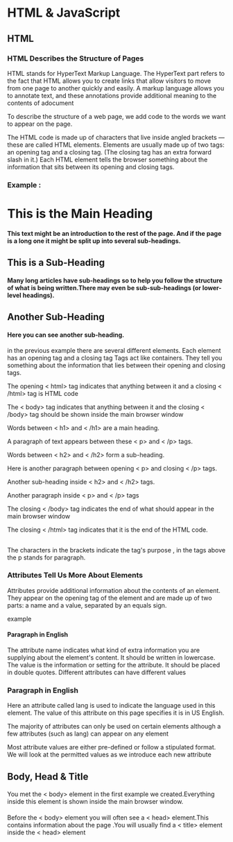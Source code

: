 
# HTML & JavaScript


## HTML 

### HTML Describes the Structure of Pages


 HTML stands for HyperText Markup Language. The HyperText part refers to the fact that HTML allows you to create links that allow visitors to move from one page to another quickly and easily. A markup language allows you to annotate text, and these annotations provide additional meaning to the contents of adocument

 To describe the structure of a web page, we add code to the words we want to appear on the page.

The HTML code  is made up of characters that live inside angled
brackets — these are called HTML elements. Elements are usually
made up of two tags: an opening tag and a closing tag. (The closing tag has an extra forward slash in it.) Each HTML element tells the browser something about the information that sits between its opening and closing tags.

### Example :


##### <html> 
#### <body>
 #### <h1>This is the Main Heading</h1>
 #### <p>This text might be an introduction to the rest of the page. And if the page is a long one it might be split up into several sub-headings.<p>
 #### <h2>This is a Sub-Heading</h2>
 #### <p>Many long articles have sub-headings so to help you follow the structure of what is being written.There may even be sub-sub-headings (or lower-level headings).</p>
 
 #### <h2>Another Sub-Heading</h2>
 #### <p>Here you can see another sub-heading.</p>
#### </body>
#### </html>


in the previous example there are several different elements. Each
element has an opening tag and a closing tag
Tags act like containers. They tell you something about the information that lies between their opening and closing tags.

The opening < html> tag indicates that anything between it and a closing < /html> tag is HTML code

The < body> tag indicates that anything between it and the closing
< /body> tag should be shown inside the main browser window

Words between < h1> and < /h1> are a main heading.

A paragraph of text appears between these < p> and < /p> tags.

Words between < h2> and  < /h2> form a sub-heading.

Here is another paragraph between opening < p> and closing < /p> tags.

Another sub-heading inside < h2> and < /h2> tags.

Another paragraph inside < p> and < /p> tags

The closing < /body> tag indicates the end of what should appear in the main browser window

The closing < /html> tag indicates that it is the end of the HTML code.


  ## <p>
The characters in the brackets indicate the tag's purpose , in the tags above the p stands for paragraph.


### Attributes Tell Us More About Elements

Attributes provide additional information about the contents of an element. They appear on the opening tag of the element and are made up of two parts: a name and a value, separated by an equals sign.

example 

#### <p name ="value">Paragraph in English</p>

The attribute name indicates what kind of extra information you are supplying about the element's content. It should be written in lowercase.
The value is the information or setting for the attribute. It should be placed in double quotes. Different attributes can have different values

### <p lang="en-us">Paragraph in English</p>
Here an attribute called lang is used to indicate the language used in this element. The value of this attribute on this page specifies it is in US English.

The majority of attributes can only be used on certain elements although a few attributes (such as lang) can appear on any element

Most attribute values are either pre-defined or follow a stipulated format. We will look at the permitted values as we introduce each new attribute

## Body, Head & Title

#### <body>

You met the < body> element in the first example we created.Everything inside this element is shown inside the main browser window.

#### <head>
Before the < body> element you will often see a < head> element.This contains information about the page .You will usually find a < title> element inside the < head> element

#### <title>
The contents of the < title> element are either shown in the top of the browser, above where you usually type in the URL of the page you want to visit, or on the tab for that page (if your browser uses tabs to allow you to view multiple pages at the same time).



## Extra Markup

### DOCTYPES
Because there have been several versions of HTML, each web page should begin with a DOCTYPE declaration to tell a browser which version of HTML the page is using (although browsers usually display the page even if it is not included).

### Comments in HTML
##### <!-- -->
If you want to add a comment to your code that will not be visible in the user's browser, you can add the text between these characters:
 ##### <!-- comment goes here -->
 * Although comments are not visible to users in the main browser window, they can be viewed by anyone who looks at the source code behind the page.

 * Comments can also be used around blocks of code to stop that code from being displayed in the browser


 #### ID Attribute
 Every HTML element can carry the id attribute. It is used to
uniquely identify that element from other elements on the page. Its value should start with a letter or an underscore (not a number or any other character). It is important that no two elements on the same page have the same value for their id attributes


* The id attribute is known as a global attribute because it can be used on any element.

#### Class Attribute
Every HTML element can also carry a class attribute. Sometimes, rather than uniquely identifying one element within a document, you will want a way to identify several elements as being different from the other elements on the page.

* By default, using these attributes does not affect the presentation
of an element. It will only change their appearance if there is a CSS rule that indicates it should be displayed differently

#### Block Elements

Some elements will always appear to start on a new line in the browser window. These are known as block level elements.

Examples of block elements are
 * < h1>, < p>, < ul>, and < li>


#### Inline Elements
Some elements will always appear to continue on the same line as their neighbouring elements. These are known as inline elements

Examples of inline elements are
* < a>, < b>, < em>, and < img>

### Grouping Text & Elements In a Block

#### <div>
 The < div> element allows you to group a set of elements together in one block-level box.
In a browser, the contents of the <div> element will start on a new line, but other than this it will make no difference to the presentation of the page.
### Grouping Text & Elements Inline

#### <span>
The < span> element acts like an inline equivalent of the <div> element. It is used to either:

* Contain a section of text where there is no other suitable element to differentiate it from its surrounding text

* Contain a number of inline elements

The most common reason why people use < span> elements is so that they can control the appearance of the content of these elements using CSS

You will usually see that a class or id attribute is used with < span> elements:

● To explain the purpose of this < span> element

● So that CSS styles can be applied to elements that have specific values for these attributes

### IFrames
#### <iframe> 

An iframe is like a little window that has been cut into your page — and in that window you can see another page. The term iframe is an abbreviation of inline frame.

An iframe is created using the < iframe> element. There are a few attributes that you will need to know to use it:
* src

The src attribute specifies the URL of the page to show in the frame.

* height

The height attribute specifies the height of the iframe in pixels.

* width

The width attribute specifies the width of the iframe in pixels.

### Information About Your Pages
#### <meta>
The < meta> element livesinside the < head> element and contains information about that web page. It is not visible to users but fulfills a number of purposes such as telling search engines about your page, who created it, and whether or not it is time sensitive. (If the page is timesensitive, it can be set to expire.)

The < meta> element is an empty element so it does not have a closing tag. It uses attributes to carry the information.

### Escape Characters
There are some characters that are used in and reserved by HTML code. (For example, the left and right angled brackets.)

Therefore, if you want these characters to appear on your page you need to use what are termed "escape" characters (also known as escape codes or entity references). For example, to write a left angled bracket,you can use either & lt;" or & #60;. For an ampersand, you can use either & amp; or & #38;.


### Headers & Footers

The < header> and < footer> elements can be used for:

● The main header or footer that appears at the top or bottom of every page on the site.

● A header or footer for an individual < article> or < section> within the page

### Navigation
#### <nav>
The < nav> element is used to contain the major navigational
blocks on the site such as the primary site navigation.


### Articles
#### <article>

The < article> element acts as a container for any section of a page that could stand alone and potentially be syndicated.

This could be an individual article or blog entry, a comment or forum post, or any other independent piece of content

### ASIDES

#### <aside>

The < aside> element has two purposes, depending on whether it is inside an < article> element or not. When the < aside> element is used inside an < article> element, it should contain information that is related to the article but not essential to its overall meaning

When the < aside> element is used outside of an < article> element, it acts as a container for content that is related to the entire page. For example, it might contain links to other sections of the site, a list of recent posts, a search box, or recent tweets by the author.

### Sections

##### <section>
The < section> element groups related content together, and typically each section would have its own heading.

### Heading Groups
#### <hgroup>

The purpose of the < hgroup> element is to group together a set of one or more < h1> through < h6> elements so that they are treated as one single heading

### Figures
##### <figure> <figcaption>

It is important to note that the article should still make sense if the content of the < figure> element were moved (to another part of the page, or even to adifferent page altogether).

Examples of usage include:

● Images

● Videos

● Graphs

● Diagrams

● Code samples

● Text that supports the main body of an article

### Process & Design
Every website should be designed for the target audience—not just for yourself or the site owner. It is therefore very important to understand who your target audience is

### Target Audience: individuals

● What is the age range of your target audience?

● Will your site appeal to more women or men? What is the mix?

● Which country do your visitors live in?

● Do they live in urban or rural areas?

● What is the average income of visitors?


● What is their marital or family status?

● What is their occupation?

● How many hours do they work per week?

● How often do they use the web?

● What kind of device do they use to access the web?


### Target Audience: Companies

● What is the size of the company or relevant department?

● What is the position of people in the company who visit your site?

● Will visitors be using the site for themselves or for someone else?

● How large is the budget they control?


### Why People Visit YOUR Website

Your content and design should be influenced by the goals of
your users.To help determine why people are coming to your website,
there are two basic categories of questions you can ask:

1: The first attempts to discover the underlying motivations for why visitors come to the site. 

2: The second examines the specific goals of the visitors.These are the triggers making them come to the site now

### What Your Visitors are Trying to Achieve
It is unlikely that you will be able to list every reason why someone visits your site but you are looking for key tasks and motivations. This information can help guide your site designs.

### What Information Your Visitors Need
You know who is coming to your site and why they are coming, so now you need to work out what information they need in order to achieve
their goals quickly and effectively

### How Often People Will Visit Your Site
Some sites benefit from being updated more frequently than others. Some information (such as news) may be constantly changing, while other content remains relatively static.

### Site Maps
The aim is to create a diagram of the pages that will be used to structure the site. This is known as a site map and it will show how those pages can begrouped

To help you decide what information should go on each page, you can use a technique called card sorting.

This involves placing each piece of information that a visitor might need to know on a separate piece of paper and then organizing the related information into groups.

Each group relates to a page and, on larger sites the, pages can in turn can be grouped together to create different sections of the
website

### WireFrames
A wireframe is a simple sketch of the key information that needs to go on each page of a site. It shows the hierarchy of the information and how much space it might require.
A lot of designers will take the elements that need to appear on each page and start by creating wireframes. This involves sketching or shading areas where each element of the page will go (such as the logo, primary navigation, headings and main bodies of text, user logins etc).

By creating a wireframe you can ensure that all of the information that needs to be on a page is included

You should not include the color scheme, font choices, backgrounds or images for the website in the wireframe. It should focus on what
information needs to be on each page and create a visual hierarchy to indicate the most important parts of each page.

The wireframes make design easier because you know what information needs to appear on which page before considering how the the page should look. It can be very helpful to show the wireframes of a site to a client before showing them a design.

It enables the client to ensure the site has all the functions and information it needs to offer





## JavaScript
JavaScript allows you to make the web page more interactive

#### ACCESS CONTENT

You can use JavaScript to select any element, attribute, or text from an HTML page . For example:

Select the text inside all of the < hl> elements on a page

• Select any elements that have a c1ass attribute with a value of note

• Find out what was entered into a text input whose id attribute has a value of ema i 1

#### MODIFY CONTENT
You can use JavaScript to add elements, attributes, and text to the page, or remove them. For example:

Add a paragraph of text after the first < hl> element 

• Change the value of c 1 ass attributes to trigger new CSS rules for those elements

• Change the size or position of an < i mg> element

### SCRIPT

A SCRIPT IS A SERIES OF INSTRUCTIONS
A script is a series of instructions that a computer can follow to achieve a goal. 

### WRITING A SCRIPT
To write a script, you need to first state your goal and then list the
tasks that need to be completed in order to achieve it.

Start with the big picture of what you want to achieve, and breakthat down into smaller steps.

1.  DEFINE THE GOAL
 First, you need to define the task you want to achieve. You can think of this as a puzzle for the computer to solve.

2.  DESIGN THE SCRIPT
To design a script you split the goal out into a series of tasks that are going to be involved in solving this puzzle. This can be represented using a flowchart.

You can then write down individual steps that the computer needs to perform in order to complete each individual task (and any information it needs to perform the task), rather like writing a recipe that it can follow.

3. CODE EACH STEP

Each of the steps needs to be written in a programming language that the compu ter understands. In our case, this is JavaScript.


![img](https://monasalih.github.io/reading-notes/flow.PNG)


![img](https://monasalih.github.io/reading-notes/flow1.PNG)


Each time the script runs, it might only use a subset of all the instructions

Computers approach tasks in a different way than humans, so your instructions must let the computer solve the task prggrammatically.

To approach writing a script, break down your goal into a series of tasks and then work out each step needed to complete that task (a flowchart can help).

### How Do Computers Fit In With The World Around Them

#### COMPUTERS CREATE MODELS OF THE WORLD USING DATA

####  OBJECTS (THINGS) In computer programming, each physical thing in the world can be represented as an object.

#### Each object can have its own: • Properties • Events • Methods

PROPERTIES (CHARACTERISTICS) Each property has a name and a value, and each of these name/value pairs tells you something about each individual instance of the object.

### EVENTS In the real world, people interact with objects. These interactions can change the values of the properties in these objects.

#### WHAT DOES AN EVENT DO? 
Programmers choose which events they respond to. When a specific event happens, that event can be used to trigger a specific section of the code. Scripts often use different events to trigger different types of functionality. So a script will state which events the programmer wants to respond to, and what part of the script should be run when each of those events occur.

### METHODS Methods represent things people need to do with objects. They can retrieve or update the values of an object’s properties.

#### WHAT DOES A METHOD DO? 

The code for a method can contain lots of instructions that together represent one task. When you use a method, you do not always need to know how it achieves its task; you just need to know how to ask the question and how to interpret any answers it gives you.